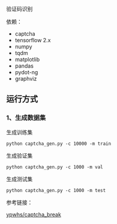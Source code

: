 验证码识别

依赖：

- captcha
- tensorflow 2.x
- numpy
- tqdm
- matplotlib
- pandas
- pydot-ng
- graphviz


## 运行方式

### 1、生成数据集

生成训练集

```shell script
python captcha_gen.py -c 10000 -m train
```

生成验证集

```shell script
python captcha_gen.py -c 1000 -m val
```

生成测试集

```shell script
python captcha_gen.py -c 1000 -m test
```



参考链接：

[ypwhs/captcha_break](https://github.com/ypwhs/captcha_break)